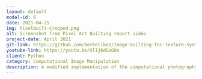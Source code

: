 ```yaml
---
layout: default
modal-id: 6
date: 2021-04-25
img: PixelQuilt-Cropped.png
alt: Screenshot from Pixel Art Quilting report video
project-date: April 2021
git-link: https://github.com/berkeliboz/Image-Quilting-for-Texture-Synthesis-and-Transfer
youtube-link: https://youtu.be/SlIj6dGaGUo
client: Python
category: Computational Image Manipulation
description: A modified implementation of the computational photography paper *Image Quilting for Texture Synthesis and Transfer*, this project was created to test an alternative to tilemaps for stochastic texture fields. By randomly generating unique texture paths Pixel Quilting can produce non-repeating textures of arbitrary size from a single 64x64 texture sample in near realtime. Check out the video for more details!
---
```

